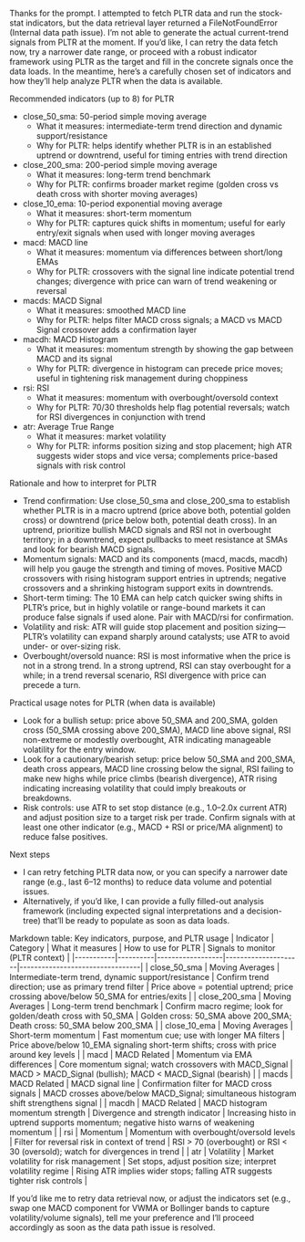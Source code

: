 Thanks for the prompt. I attempted to fetch PLTR data and run the stock-stat indicators, but the data retrieval layer returned a FileNotFoundError (Internal data path issue). I’m not able to generate the actual current-trend signals from PLTR at the moment. If you’d like, I can retry the data fetch now, try a narrower date range, or proceed with a robust indicator framework using PLTR as the target and fill in the concrete signals once the data loads. In the meantime, here’s a carefully chosen set of indicators and how they’ll help analyze PLTR when the data is available.

Recommended indicators (up to 8) for PLTR
- close_50_sma: 50-period simple moving average
  - What it measures: intermediate-term trend direction and dynamic support/resistance
  - Why for PLTR: helps identify whether PLTR is in an established uptrend or downtrend, useful for timing entries with trend direction
- close_200_sma: 200-period simple moving average
  - What it measures: long-term trend benchmark
  - Why for PLTR: confirms broader market regime (golden cross vs death cross with shorter moving averages)
- close_10_ema: 10-period exponential moving average
  - What it measures: short-term momentum
  - Why for PLTR: captures quick shifts in momentum; useful for early entry/exit signals when used with longer moving averages
- macd: MACD line
  - What it measures: momentum via differences between short/long EMAs
  - Why for PLTR: crossovers with the signal line indicate potential trend changes; divergence with price can warn of trend weakening or reversal
- macds: MACD Signal
  - What it measures: smoothed MACD line
  - Why for PLTR: helps filter MACD cross signals; a MACD vs MACD Signal crossover adds a confirmation layer
- macdh: MACD Histogram
  - What it measures: momentum strength by showing the gap between MACD and its signal
  - Why for PLTR: divergence in histogram can precede price moves; useful in tightening risk management during choppiness
- rsi: RSI
  - What it measures: momentum with overbought/oversold context
  - Why for PLTR: 70/30 thresholds help flag potential reversals; watch for RSI divergences in conjunction with trend
- atr: Average True Range
  - What it measures: market volatility
  - Why for PLTR: informs position sizing and stop placement; high ATR suggests wider stops and vice versa; complements price-based signals with risk control

Rationale and how to interpret for PLTR
- Trend confirmation: Use close_50_sma and close_200_sma to establish whether PLTR is in a macro uptrend (price above both, potential golden cross) or downtrend (price below both, potential death cross). In an uptrend, prioritize bullish MACD signals and RSI not in overbought territory; in a downtrend, expect pullbacks to meet resistance at SMAs and look for bearish MACD signals.
- Momentum signals: MACD and its components (macd, macds, macdh) will help you gauge the strength and timing of moves. Positive MACD crossovers with rising histogram support entries in uptrends; negative crossovers and a shrinking histogram support exits in downtrends.
- Short-term timing: The 10 EMA can help catch quicker swing shifts in PLTR’s price, but in highly volatile or range-bound markets it can produce false signals if used alone. Pair with MACD/rsi for confirmation.
- Volatility and risk: ATR will guide stop placement and position sizing—PLTR’s volatility can expand sharply around catalysts; use ATR to avoid under- or over-sizing risk.
- Overbought/oversold nuance: RSI is most informative when the price is not in a strong trend. In a strong uptrend, RSI can stay overbought for a while; in a trend reversal scenario, RSI divergence with price can precede a turn.

Practical usage notes for PLTR (when data is available)
- Look for a bullish setup: price above 50_SMA and 200_SMA, golden cross (50_SMA crossing above 200_SMA), MACD line above signal, RSI non-extreme or modestly overbought, ATR indicating manageable volatility for the entry window.
- Look for a cautionary/bearish setup: price below 50_SMA and 200_SMA, death cross appears, MACD line crossing below the signal, RSI failing to make new highs while price climbs (bearish divergence), ATR rising indicating increasing volatility that could imply breakouts or breakdowns.
- Risk controls: use ATR to set stop distance (e.g., 1.0–2.0x current ATR) and adjust position size to a target risk per trade. Confirm signals with at least one other indicator (e.g., MACD + RSI or price/MA alignment) to reduce false positives.

Next steps
- I can retry fetching PLTR data now, or you can specify a narrower date range (e.g., last 6–12 months) to reduce data volume and potential issues.
- Alternatively, if you’d like, I can provide a fully filled-out analysis framework (including expected signal interpretations and a decision-tree) that’ll be ready to populate as soon as data loads.

Markdown table: Key indicators, purpose, and PLTR usage
| Indicator | Category | What it measures | How to use for PLTR | Signals to monitor (PLTR context) |
|-----------|----------|------------------|---------------------|---------------------------------|
| close_50_sma | Moving Averages | Intermediate-term trend, dynamic support/resistance | Confirm trend direction; use as primary trend filter | Price above = potential uptrend; price crossing above/below 50_SMA for entries/exits |
| close_200_sma | Moving Averages | Long-term trend benchmark | Confirm macro regime; look for golden/death cross with 50_SMA | Golden cross: 50_SMA above 200_SMA; Death cross: 50_SMA below 200_SMA |
| close_10_ema | Moving Averages | Short-term momentum | Fast momentum cue; use with longer MA filters | Price above/below 10_EMA signaling short-term shifts; cross with price around key levels |
| macd | MACD Related | Momentum via EMA differences | Core momentum signal; watch crossovers with MACD_Signal | MACD > MACD_Signal (bullish); MACD < MACD_Signal (bearish) |
| macds | MACD Related | MACD signal line | Confirmation filter for MACD cross signals | MACD crosses above/below MACD_Signal; simultaneous histogram shift strengthens signal |
| macdh | MACD Related | MACD histogram momentum strength | Divergence and strength indicator | Increasing histo in uptrend supports momentum; negative histo warns of weakening momentum |
| rsi | Momentum | Momentum with overbought/oversold levels | Filter for reversal risk in context of trend | RSI > 70 (overbought) or RSI < 30 (oversold); watch for divergences in trend |
| atr | Volatility | Market volatility for risk management | Set stops, adjust position size; interpret volatility regime | Rising ATR implies wider stops; falling ATR suggests tighter risk controls |

If you’d like me to retry data retrieval now, or adjust the indicators set (e.g., swap one MACD component for VWMA or Bollinger bands to capture volatility/volume signals), tell me your preference and I’ll proceed accordingly as soon as the data path issue is resolved.
